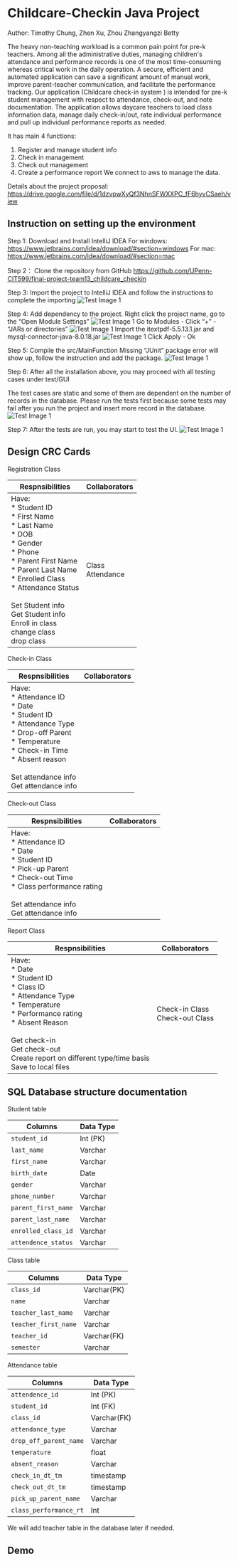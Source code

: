 # Childcare-Checkin Java Project
Author: Timothy Chung, Zhen Xu, Zhou Zhangyangzi Betty

The heavy non-teaching workload is a common pain point for pre-k teachers. Among all the administrative duties, managing children's attendance and performance records is one of the most time-consuming whereas critical work in the daily operation. A secure, efficient and automated application can save a significant amount of manual work, improve parent-teacher communication, and facilitate the performance tracking. 
Our application (Childcare check-in system ) is intended for pre-k student management with respect to attendance, check-out, and note documentation. The application allows daycare teachers to load class information data, manage daily check-in/out, rate individual performance and pull up individual performance reports as needed. 

It has main 4 functions:
1) Register and manage student info
2) Check in management
3) Check out management
4) Create a performance report
We connect to aws to manage the data. 

Details about the project proposal: https://drive.google.com/file/d/1dzvpwXyQf3NhnSFWXXPC_fF6hyvCSaeh/view

## Instruction on setting up the environment
Step 1: 
Download and Install IntelliJ IDEA
For windows:
https://www.jetbrains.com/idea/download/#section=windows
For mac:
https://www.jetbrains.com/idea/download/#section=mac

Step 2： 
Clone the repository from GitHub 
https://github.com/UPenn-CIT599/final-project-team13_childcare_checkin

Step 3:
Import the project to IntelliJ IDEA and follow the instructions to complete the importing 
![Test Image 1](import_project.png)

Step 4:
Add dependency to the project. 
Right click the project name, go to the “Open Module Settings”
![Test Image 1](import_dependency_1.png)
Go to Modules - Click “+” - “JARs or directories”
![Test Image 1](import_dependency_2.png)
Import the itextpdf-5.5.13.1.jar and mysql-connector-java-8.0.18.jar
![Test Image 1](import_dependency_3.png)
Click Apply - Ok

Step 5:
Compile the src/MainFunction
Missing “JUnit” package error will show up, follow the instruction and add the package.
![Test Image 1](import_junit_test.png)

Step 6:
After all the installation above, you may proceed with all testing cases under test/GUI

The test cases are static and some of them are dependent on the number of records in the database. Please run the tests first because some tests may fail after you run the project and insert more record in the database. 
![Test Image 1](run_test.png)

Step 7:
After the tests are run, you may start to test the UI.
![Test Image 1](ui_sample.png)


## Design CRC Cards
Registration Class

| Respnsibilities | Collaborators |
| --------------  | ------------- |
| Have: <br/> * Student ID <br/> * First Name <br/> * Last Name <br/> * DOB <br/> * Gender <br/> * Phone <br/> * Parent First Name <br/> * Parent Last Name <br/> * Enrolled Class <br/> * Attendance Status <br/> <br/> Set Student info <br/> Get Student info <br/> Enroll in class <br/> change class <br/> drop class | Class <br/> Attendance|

Check-in Class 

| Respnsibilities | Collaborators |
| --------------  | ------------- |
| Have: <br/> * Attendance ID <br/> * Date <br/> * Student ID <br/> * Attendance Type <br/> * Drop-off Parent <br/> * Temperature <br/> * Check-in Time <br/> * Absent reason <br/><br/> Set attendance info <br/> Get attendance info | |

Check-out Class 

| Respnsibilities | Collaborators |
| --------------  | ------------- |
| Have: <br/> * Attendance ID <br/> * Date <br/> * Student ID <br/> * Pick-up Parent <br/> * Check-out Time <br/> * Class performance rating <br/><br/> Set attendance info <br/> Get attendance info | |

Report Class 

| Respnsibilities | Collaborators |
| --------------  | ------------- |
| Have: <br/> * Date <br/>  * Student ID <br/>  * Class ID <br/> * Attendance Type <br/> * Temperature <br/> * Performance rating <br/> * Absent Reason <br/> <br/> Get check-in <br/>  Get check-out <br/> Create report on different type/time basis <br/> Save to local files | Check-in Class <br/> Check-out Class|


## SQL Database structure documentation
Student table 

|       Columns   | Data Type |
| --------------- | --------- |
|     `student_id`  | Int (PK)  |
|     `last_name`   | Varchar   |
|     `first_name`  | Varchar   |
|     `birth_date`  | Date      |
|       `gender`    | Varchar   |
|  `phone_number`  | Varchar   |
|`parent_first_name`| Varchar   |
|`parent_last_name` | Varchar   |
|`enrolled_class_id`| Varchar   |
|`attendence_status`| Varchar   | 

Class table 

| Columns           |  Data Type |
| ------------------ | ---------- |
|      `class_id`     | Varchar(PK)|
|        `name`      |   Varchar  |
| `teacher_last_name` |   Varchar  |
| `teacher_first_name`|   Varchar  |
|    `teacher_id`     | Varchar(FK)|
|      `semester`     |    Varchar | 

Attendance table 

| Columns           |  Data Type |
| --- | --- |
|   `attendence_id`    |  Int (PK)  |
|      `student_id`    |   Int (FK) |
|      `class_id`      |Varchar(FK) |
|  `attendance_type`   |   Varchar  |
|`drop_off_parent_name` |   Varchar  |
|    `temperature`     |    float   | 
|   `absent_reason`    |   Varchar  |
|  `check_in_dt_tm`    | timestamp  | 
|  `check_out_dt_tm`   | timestamp  | 
| `pick_up_parent_name` |   Varchar  |
|`class_performance_rt` |     Int    |

We will add teacher table in the database later if needed. 

## Demo